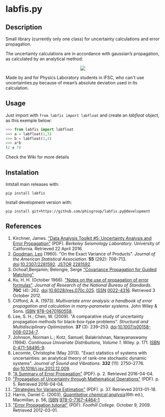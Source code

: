 # labfis.py

## Description

Small library (currently only one class) for uncertainty calculations and error propagation.

The uncertainty calculations are in accordance with gaussian’s propagation, as calculated by an analytical method:

<p align="center">
<img src="https://latex.codecogs.com/svg.latex?%5Cdpi%7B120%7D%20%5CDelta_f%20%3D%20%5Csqrt%7B%5Cleft%28%5Cfrac%7B%5Cpartial%20f%7D%7B%5Cpartial%20x%7D%5Cright%29%5E2%7B%5CDelta_x%7D%5E2%20&plus;%20%5Cleft%28%5Cfrac%7B%5Cpartial%20f%7D%7B%5Cpartial%20y%7D%5Cright%29%5E2%7B%5CDelta_y%7D%5E2%20&plus;%20%5Cleft%28%5Cfrac%7B%5Cpartial%20f%7D%7B%5Cpartial%20z%7D%5Cright%29%5E2%7B%5CDelta_z%7D%5E2%20&plus;%20...%7D">
</p>

Made by and for Physics Laboratory students in IFSC, who can't use uncertainties.py because of mean’s absolute deviation used in its calculation.

## Usage

Just import with `from labfis import labfloat` and create an *labfloat* object, as this exemple below:

```py
>>> from labfis import labfloat
>>> a = labfloat(1,3)
>>> b = labfloat(2,4)
>>> a*b
(2 ± 7)
```
Check the Wiki for more details

## Instalation

Intstall main releases with:

```
pip install labfis
```

Install development version with:

```
pip install git+https://github.com/phisgroup/labfis.py@development
```

## References

 1. Kirchner, James. ["Data Analysis Toolkit #5: Uncertainty Analysis and Error Propagation"](http://seismo.berkeley.edu/~kirchner/eps_120/Toolkits/Toolkit_05.pdf)  (PDF). _Berkeley Seismology Laboratory_. University of California. Retrieved  22 April  2016.
 2. [Goodman, Leo](https://en.wikipedia.org/wiki/Leo_Goodman "Leo Goodman") (1960). "On the Exact Variance of Products". _Journal of the American Statistical Association_. **55** (292): 708–713. [doi](https://en.wikipedia.org/wiki/Doi_(identifier) "Doi (identifier)"):[10.2307/2281592](https://doi.org/10.2307%2F2281592). [JSTOR](https://en.wikipedia.org/wiki/JSTOR_(identifier) "JSTOR (identifier)")  [2281592](https://www.jstor.org/stable/2281592).
 3. Ochoa1,Benjamin; Belongie, Serge ["Covariance Propagation for Guided Matching"](http://vision.ucsd.edu/sites/default/files/ochoa06.pdf)
 4. Ku, H. H. (October 1966). ["Notes on the use of propagation of error formulas"](http://nistdigitalarchives.contentdm.oclc.org/cdm/compoundobject/collection/p16009coll6/id/99848/rec/1). _Journal of Research of the National Bureau of Standards_. **70C** (4): 262. [doi](https://en.wikipedia.org/wiki/Doi_(identifier) "Doi (identifier)"):[10.6028/jres.070c.025](https://doi.org/10.6028%2Fjres.070c.025). [ISSN](https://en.wikipedia.org/wiki/ISSN_(identifier) "ISSN (identifier)")  [0022-4316](https://www.worldcat.org/issn/0022-4316). Retrieved  3 October  2012.
 5. Clifford, A. A. (1973). _Multivariate error analysis: a handbook of error propagation and calculation in many-parameter systems_. John Wiley & Sons. [ISBN](https://en.wikipedia.org/wiki/ISBN_(identifier) "ISBN (identifier)")  [978-0470160558](https://en.wikipedia.org/wiki/Special:BookSources/978-0470160558 "Special:BookSources/978-0470160558").
 6. Lee, S. H.; Chen, W. (2009). "A comparative study of uncertainty propagation methods for black-box-type problems". _Structural and Multidisciplinary Optimization_. **37** (3): 239–253. [doi](https://en.wikipedia.org/wiki/Doi_(identifier) "Doi (identifier)"):[10.1007/s00158-008-0234-7](https://doi.org/10.1007%2Fs00158-008-0234-7).
 7. Johnson, Norman L.; Kotz, Samuel; Balakrishnan, Narayanaswamy (1994). _Continuous Univariate Distributions, Volume 1_. Wiley. p. 171. [ISBN](https://en.wikipedia.org/wiki/ISBN_(identifier) "ISBN (identifier)")  [0-471-58495-9](https://en.wikipedia.org/wiki/Special:BookSources/0-471-58495-9 "Special:BookSources/0-471-58495-9").
 8. Lecomte, Christophe (May 2013). "Exact statistics of systems with uncertainties: an analytical theory of rank-one stochastic dynamic systems". _Journal of Sound and Vibrations_. **332** (11): 2750–2776. [doi](https://en.wikipedia.org/wiki/Doi_(identifier) "Doi (identifier)"):[10.1016/j.jsv.2012.12.009](https://doi.org/10.1016%2Fj.jsv.2012.12.009).
 9. ["A Summary of Error Propagation"](http://ipl.physics.harvard.edu/wp-uploads/2013/03/PS3_Error_Propagation_sp13.pdf)  (PDF). p. 2. Retrieved  2016-04-04.
 10. ["Propagation of Uncertainty through Mathematical Operations"](http://web.mit.edu/fluids-modules/www/exper_techniques/2.Propagation_of_Uncertaint.pdf)  (PDF). p. 5. Retrieved  2016-04-04. 
 11. ["Strategies for Variance Estimation"](http://www.sagepub.com/upm-data/6427_Chapter_4__Lee_%28Analyzing%29_I_PDF_6.pdf)  (PDF). p. 37. Retrieved  2013-01-18.
 12. Harris, Daniel C. (2003), [_Quantitative chemical analysis_](https://books.google.com/books?id=csTsQr-v0d0C&pg=PA56)(6th ed.), Macmillan, p. 56, [ISBN](https://en.wikipedia.org/wiki/ISBN_(identifier) "ISBN (identifier)")  [978-0-7167-4464-1](https://en.wikipedia.org/wiki/Special:BookSources/978-0-7167-4464-1 "Special:BookSources/978-0-7167-4464-1")
 13. ["Error Propagation tutorial"](http://www.foothill.edu/psme/daley/tutorials_files/10.%20Error%20Propagation.pdf)  (PDF).  _Foothill College_. October 9, 2009. Retrieved  2012-03-01.
